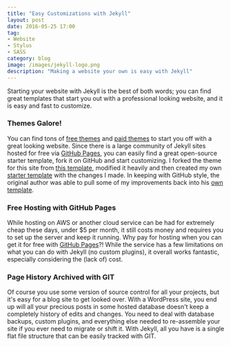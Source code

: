 ```yaml
---
title: "Easy Customizations with Jekyll"
layout: post
date: 2016-05-25 17:00
tag:
- Website
- Stylus
- SASS
category: blog
image: /images/jekyll-logo.png
description: "Making a website your own is easy with Jekyll"
---
```

Starting your website with Jekyll is the best of both words; you can find great templates that start you out with a professional looking website, and it is easy and fast to customize.

### Themes Galore!
You can find tons of [free themes](http://jekyllthemes.org) and [paid themes](https://jekyllthemes.io) to start you off with a great looking website. Since there is a large community of Jekyll sites hosted for free via [GitHub Pages](https://pages.github.com), you can easily find a great open-source starter template, fork it on GitHub and start customizing. I forked the theme for this site from [this template](https://github.com/sergiokopplin/indigo), modified it heavily and then created my own [starter template](https://github.com/jehartzog/indigo) with the changes I made. In keeping with GitHub style, the original author was able to pull some of my improvements back into his [own template](https://github.com/sergiokopplin/indigo/issues/117).

### Free Hosting with GitHub Pages
While hosting on AWS or another cloud service can be had for extremely cheap these days, under $5 per month, it still costs money and requires you to set up the server and keep it running. Why pay for hosting when you can get it for free with [GitHub Pages](http://pages.github.com)?! While the service has a few limitations on what you can do with Jekyll (no custom plugins), it overall works fantastic, especially considering the (lack of) cost.

### Page History Archived with GIT
Of course you use some version of source control for all your projects, but it's easy for a blog site to get looked over. With a WordPress site, you end up will all your precious posts in some hosted database doesn't keep a completely history of edits and changes. You need to deal with database backups, custom plugins, and everything else needed to re-assemble your site if you ever need to migrate or shift it. With Jekyll, all you have is a single flat file structure that can be easily tracked with GIT.
